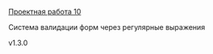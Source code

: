 [Проектная работа 10](https://lishainik.github.io/project10.github.io/)

Система валидации форм через регулярные выражения

v1.3.0
